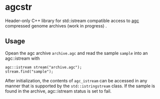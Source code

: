 # agcstr
Header-only C++ library for std::istream compatible access to
[agc](https://github.com/refresh-bio/agc) compressed genome archives
(work in progress) .

## Usage
Opean the agc archive `archive.agc` and read the sample `sample` into an agc::istream with
```
agc::istream stream("archive.agc");
stream.find("sample");
```
After initialization, the contents of `agc_istream` can be accessed in
any manner that is supported by the `std::istringstream` class. If the
sample is found in the archive, agc::istream status is set to fail.
